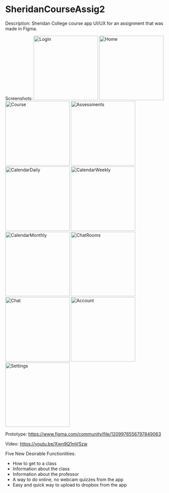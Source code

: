 # SheridanCourseAssig2

Description:
Sheridan College course app UI/UX for an assignment that was made in Figma.

Screenshots:
<img width="204" alt="Login" src="https://user-images.githubusercontent.com/47037954/220491400-6dbbdc2a-497e-4ab9-b19b-8e7bd5532e49.png">
<img width="204" alt="Home" src="https://user-images.githubusercontent.com/47037954/220491398-3fc1b368-e529-4d49-8fc2-6dc7a66aea7b.png">
<img width="204" alt="Course" src="https://user-images.githubusercontent.com/47037954/220491397-08f424e0-574d-4c7d-98b5-ca433b180a06.png">
<img width="204" alt="Assessments" src="https://user-images.githubusercontent.com/47037954/220491387-2217f32b-f702-4bc9-a39a-68c6ea6debc4.png">
<img width="204" alt="CalendarDaily" src="https://user-images.githubusercontent.com/47037954/220491388-3d35791f-a583-4c97-90ea-844b970d276f.png">
<img width="204" alt="CalendarWeekly" src="https://user-images.githubusercontent.com/47037954/220491390-192bc62b-ac37-45e4-a344-ee8e3ef727ce.png">
<img width="204" alt="CalendarMonthly" src="https://user-images.githubusercontent.com/47037954/220491389-0e24e18f-17ec-4072-8dce-06539bbbe06f.png">
<img width="204" alt="ChatRooms" src="https://user-images.githubusercontent.com/47037954/220491393-7ead39b3-e9d5-47ee-b249-8021ce39d39a.png">
<img width="204" alt="Chat" src="https://user-images.githubusercontent.com/47037954/220491392-fc1a07e5-a582-4ca5-a93e-3a02146cc054.png">
<img width="204" alt="Account" src="https://user-images.githubusercontent.com/47037954/220491386-2b47b943-4f6c-488e-acbe-42529648bdf3.png">
<img width="204" alt="Settings" src="https://user-images.githubusercontent.com/47037954/220491401-1e12f023-33c7-4e37-ab89-e0cc5868c154.png">

Prototype:
https://www.figma.com/community/file/1209976556797849063

Video:
https://youtu.be/Xwn9Q1mVSzw

Five New Desirable Functionlities:
- How to get to a class
- Information about the class
- Information about the professor
- A way to do online, no webcam quizzes from the app
- Easy and quick way to upload to dropbox from the app
